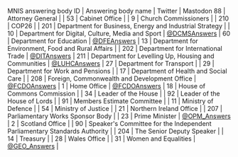 MNIS answering body ID | Answering body name | Twitter | Mastodon
88 | Attorney General | |
53 | Cabinet Office | |
9 | Church Commissioners | |
210 | COP26 | |
201 | Department for Business, Energy and Industrial Strategy | |
10 | Department for Digital, Culture, Media and Sport | [@DCMSAnswers](https://twitter.com/DCMSAnswers) |
60 | Department for Education | [@DFEAnswers](https://twitter.com/DFEAnswers) |
13 | Department for Environment, Food and Rural Affairs | |
202 | Department for International Trade | [@DITAnswers](https://twitter.com/DITAnswers) |
211 | Department for Levelling Up, Housing and Communities | [@LUHCAnswers](https://twitter.com/LUHCAnswers) |
27 | Department for Transport | |
29 | Department for Work and Pensions | |
17 | Department of Health and Social Care | |
208 | Foreign, Commonwealth and Development Office | [@FCDOAnswers](https://twitter.com/FCDOAnswers) |
1 | Home Office | [@FCDOAnswers](https://botsin.space/@FCDOAnswers) |
18 | House of Commons Commission | |
34 | Leader of the House | |
92 | Leader of the House of Lords | |
91 | Members Estimate Committee | |
11 | Ministry of Defence | |
54 | Ministry of Justice | |
21 | Northern Ireland Office | |
207 | Parliamentary Works Sponsor Body | |
23 | Prime Minister | [@OPM_Answers](https://twitter.com/OPM_Answers) |
2 | Scotland Office | |
90 | Speaker's Committee for the Independent Parliamentary Standards Authority | |
204 | The Senior Deputy Speaker | |
14 | Treasury | |
28 | Wales Office | |
31 | Women and Equalities | [@GEO_Answers](https://twitter.com/GEO_Answers) |